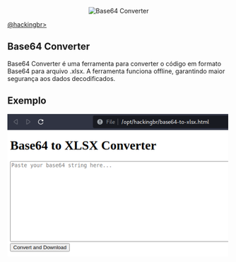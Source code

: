 <p align="center">
    <img width="500" src="html_dir_scan.png" alt="Base64 Converter"><p></p>
    <a href="https://github.com/carineconstantino/hackingbr">@hackingbr></a>
</p>

## Base64 Converter
Base64 Converter é uma ferramenta para converter o código em formato Base64 para arquivo .xlsx. A ferramenta funciona offline, garantindo maior segurança aos dados decodificados.  

## Exemplo
<img width="500" src="base64-to-xlsx-exemplo.png" alt="Base64 Converter"><p></p>
#

